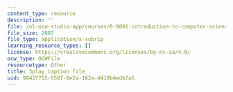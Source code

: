 ```yaml
---
content_type: resource
description: ''
file: /ol-ocw-studio-app/courses/6-0001-introduction-to-computer-science-and-programming-in-python-fall-2016/9043771555870e2a162ad418b4edb7a5_Y6J8I056Ffw.srt
file_size: 2087
file_type: application/x-subrip
learning_resource_types: []
license: https://creativecommons.org/licenses/by-nc-sa/4.0/
ocw_type: OCWFile
resourcetype: Other
title: 3play caption file
uid: 90437715-5587-0e2a-162a-d418b4edb7a5
---
```

